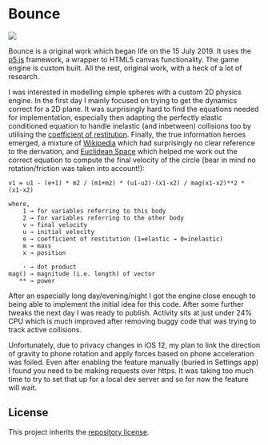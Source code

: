 # Bounce

[![](https://img.shields.io/static/v1.svg?label=View&message=demo&color=f7df1f&style=for-the-badge&logo=javascript)](https://nebbles.github.io/js-sandbox/p5js-bounce)

Bounce is a original work which began life on the 15 July 2019. It uses the [p5.js](https://p5js.org) framework, a wrapper to HTML5 canvas functionality. The game engine is custom built. All the rest, original work, with a heck of a lot of research.

I was interested in modelling simple spheres with a custom 2D physics engine. In the first day I mainly focused on trying to get the dynamics correct for a 2D plane. It was surprisingly hard to find the equations needed for implementation, especially then adapting the perfectly elastic conditioned equation to handle inelastic (and inbetween) collisions too by utilising the [coefficient of restitution](https://en.wikipedia.org/wiki/Coefficient_of_restitution). Finally, the true information heroes emerged, a mixture of [Wikipedia](https://en.wikipedia.org/wiki/Elastic_collision#Two-dimensional) which had surprisingly no clear reference to the derivation, and [Euclidean Space](https://www.euclideanspace.com/physics/dynamics/collision/twod/index.htm) which helped me work out the correct equation to compute the final velocity of the circle (bear in mind no rotation/friction was taken into account!):

```
v1 = u1 - (e+1) * m2 / (m1+m2) * (u1-u2)·(x1-x2) / mag(x1-x2)**2 * (x1-x2)

where,
    1 → for variables referring to this body
    2 → for variables referring to the other body
    v → final velocity
    u → initial velocity
    e → coefficient of restitution (1=elastic → 0=inelastic)
    m → mass
    x → position

    · → dot product
mag() → magnitude (i.e. length) of vector
   ** → power
```

After an especially long day/evening/night I got the engine close enough to being able to implement the initial idea for this code. After some further tweaks the next day I was ready to publish. Activity sits at just under 24% CPU which is much improved after removing buggy code that was trying to track active collisions.

Unfortunately, due to privacy changes in iOS 12, my plan to link the direction of gravity to phone rotation and apply forces based on phone acceleration was foiled. Even after enabling the feature manually (buried in Settings app) I found you need to be making requests over https. It was taking too much time to try to set that up for a local dev server and so for now the feature will wait.

## License

This project inherits the [repository license](../README.md#license).
